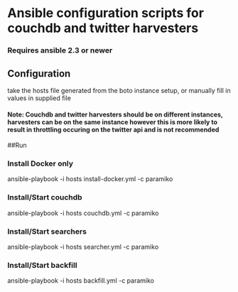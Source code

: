 # Ansible configuration scripts for couchdb and twitter harvesters

### Requires ansible 2.3 or newer


## Configuration
take the hosts file generated from the boto instance setup, or manually fill in values in supplied file

#### Note: Couchdb and twitter harvesters should be on different instances, harvesters can be on the same instance however this is more likely to result in throttling occuring on the twitter api and is not recommended

##Run

### Install Docker only
ansible-playbook -i hosts install-docker.yml -c paramiko

### Install/Start couchdb
ansible-playbook -i hosts couchdb.yml -c paramiko

### Install/Start searchers
ansible-playbook -i hosts searcher.yml -c paramiko

### Install/Start backfill
ansible-playbook -i hosts backfill.yml -c paramiko

